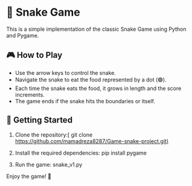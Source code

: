 # 🐍 Snake Game

This is a simple implementation of the classic Snake Game using Python and Pygame.

## 🎮 How to Play
- Use the arrow keys to control the snake.
- Navigate the snake to eat the food represented by a dot (🟣).
- Each time the snake eats the food, it grows in length and the score increments.
- The game ends if the snake hits the boundaries or itself.

## 🚀 Getting Started
1. Clone the repository:[
git clone [https://github.com/mamadreza8287/Game-snake-project.git)](https://github.com/mamadreza8287/Game-snake-project.git)

2. Install the required dependencies:
pip install pygame

3. Run the game:
snake_v1.py

Enjoy the game! 🎉
